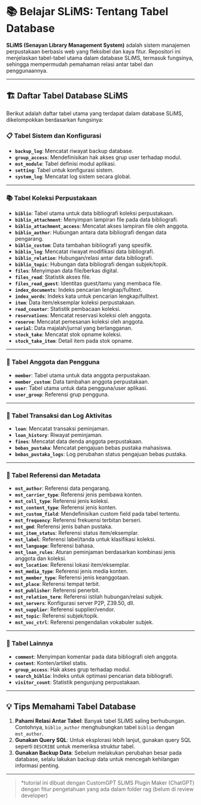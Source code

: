 # 📚 Belajar SLiMS: Tentang Tabel Database

**SLiMS (Senayan Library Management System)** adalah sistem manajemen perpustakaan berbasis web yang fleksibel dan kaya fitur. Repositori ini menjelaskan tabel-tabel utama dalam database SLiMS, termasuk fungsinya, sehingga mempermudah pemahaman relasi antar tabel dan penggunaannya.

---

## 🏗️ Daftar Tabel Database SLiMS

Berikut adalah daftar tabel utama yang terdapat dalam database SLiMS, dikelompokkan berdasarkan fungsinya:

### 📋 Tabel Sistem dan Konfigurasi
- **`backup_log`**: Mencatat riwayat backup database.
- **`group_access`**: Mendefinisikan hak akses grup user terhadap modul.
- **`mst_module`**: Tabel definisi modul aplikasi.
- **`setting`**: Tabel untuk konfigurasi sistem.
- **`system_log`**: Mencatat log sistem secara global.

---

### 📚 Tabel Koleksi Perpustakaan
- **`biblio`**: Tabel utama untuk data bibliografi koleksi perpustakaan.
- **`biblio_attachment`**: Menyimpan lampiran file pada data bibliografi.
- **`biblio_attachment_access`**: Mencatat akses lampiran file oleh anggota.
- **`biblio_author`**: Hubungan antara data bibliografi dengan data pengarang.
- **`biblio_custom`**: Data tambahan bibliografi yang spesifik.
- **`biblio_log`**: Mencatat riwayat modifikasi data bibliografi.
- **`biblio_relation`**: Hubungan/relasi antar data bibliografi.
- **`biblio_topic`**: Hubungan data bibliografi dengan subjek/topik.
- **`files`**: Menyimpan data file/berkas digital.
- **`files_read`**: Statistik akses file.
- **`files_read_guest`**: Identitas guest/tamu yang membaca file.
- **`index_documents`**: Indeks pencarian lengkap/fulltext.
- **`index_words`**: Indeks kata untuk pencarian lengkap/fulltext.
- **`item`**: Data item/eksemplar koleksi perpustakaan.
- **`read_counter`**: Statistik pembacaan koleksi.
- **`reservations`**: Mencatat reservasi koleksi oleh anggota.
- **`reserve`**: Mencatat pemesanan koleksi oleh anggota.
- **`serial`**: Data majalah/jurnal yang berlangganan.
- **`stock_take`**: Mencatat stok opname koleksi.
- **`stock_take_item`**: Detail item pada stok opname.

---

### 👥 Tabel Anggota dan Pengguna
- **`member`**: Tabel utama untuk data anggota perpustakaan.
- **`member_custom`**: Data tambahan anggota perpustakaan.
- **`user`**: Tabel utama untuk data pengguna/user aplikasi.
- **`user_group`**: Referensi grup pengguna.

---

### 🔄 Tabel Transaksi dan Log Aktivitas
- **`loan`**: Mencatat transaksi peminjaman.
- **`loan_history`**: Riwayat peminjaman.
- **`fines`**: Mencatat data denda anggota perpustakaan.
- **`bebas_pustaka`**: Mencatat pengajuan bebas pustaka mahasiswa.
- **`bebas_pustaka_logs`**: Log perubahan status pengajuan bebas pustaka.

---

### 🔧 Tabel Referensi dan Metadata
- **`mst_author`**: Referensi data pengarang.
- **`mst_carrier_type`**: Referensi jenis pembawa konten.
- **`mst_coll_type`**: Referensi jenis koleksi.
- **`mst_content_type`**: Referensi jenis konten.
- **`mst_custom_field`**: Mendefinisikan custom field pada tabel tertentu.
- **`mst_frequency`**: Referensi frekuensi terbitan berseri.
- **`mst_gmd`**: Referensi jenis bahan pustaka.
- **`mst_item_status`**: Referensi status item/eksemplar.
- **`mst_label`**: Referensi label/tanda untuk klasifikasi koleksi.
- **`mst_language`**: Referensi bahasa.
- **`mst_loan_rules`**: Aturan peminjaman berdasarkan kombinasi jenis anggota dan koleksi.
- **`mst_location`**: Referensi lokasi item/eksemplar.
- **`mst_media_type`**: Referensi jenis media konten.
- **`mst_member_type`**: Referensi jenis keanggotaan.
- **`mst_place`**: Referensi tempat terbit.
- **`mst_publisher`**: Referensi penerbit.
- **`mst_relation_term`**: Referensi istilah hubungan/relasi subjek.
- **`mst_servers`**: Konfigurasi server P2P, Z39.50, dll.
- **`mst_supplier`**: Referensi supplier/vendor.
- **`mst_topic`**: Referensi subjek/topik.
- **`mst_voc_ctrl`**: Referensi pengendalian vokabuler subjek.

---

### 📑 Tabel Lainnya
- **`comment`**: Menyimpan komentar pada data bibliografi oleh anggota.
- **`content`**: Konten/artikel statis.
- **`group_access`**: Hak akses grup terhadap modul.
- **`search_biblio`**: Indeks untuk optimasi pencarian data bibliografi.
- **`visitor_count`**: Statistik pengunjung perpustakaan.

---

## 💡 Tips Memahami Tabel Database
1. **Pahami Relasi Antar Tabel**: Banyak tabel SLiMS saling berhubungan. Contohnya, `biblio_author` menghubungkan tabel `biblio` dengan `mst_author`.
2. **Gunakan Query SQL**: Untuk eksplorasi lebih lanjut, gunakan query SQL seperti `DESCRIBE` untuk memeriksa struktur tabel.
3. **Gunakan Backup Data**: Sebelum melakukan perubahan besar pada database, selalu lakukan backup data untuk mencegah kehilangan informasi penting.

---

>*tutorial ini dibuat dengan CustomGPT SLiMS Plugin Maker (ChatGPT) dengan fitur pengetahuan yang ada dalam folder rag (belum di review developer)

